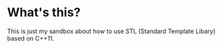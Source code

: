 # What's this?

This is just my sandbox about how to use STL (Standard Template Libary) based on C++11.
